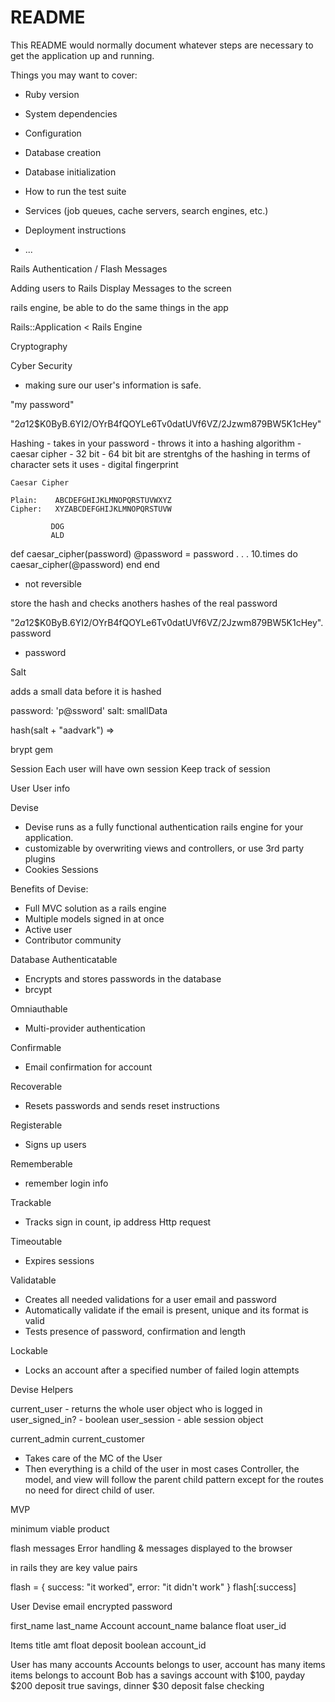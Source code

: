 # README

This README would normally document whatever steps are necessary to get the
application up and running.

Things you may want to cover:

* Ruby version

* System dependencies

* Configuration

* Database creation

* Database initialization

* How to run the test suite

* Services (job queues, cache servers, search engines, etc.)

* Deployment instructions

* ...


Rails Authentication / Flash Messages


Adding users to Rails
Display Messages to the screen

rails engine, be able to do the same things in the app

Rails::Application < Rails Engine




  









Cryptography


Cyber Security
  - making sure our user's information is safe.











  "my password"

  "$2a$12$K0ByB.6YI2/OYrB4fQOYLe6Tv0datUVf6VZ/2Jzwm879BW5K1cHey"












  Hashing
    - takes in your password
    - throws it into a hashing algorithm
      - caesar cipher
      - 32 bit
      - 64 bit
        bit are strentghs of the hashing in terms of character 
        sets it uses
    - digital fingerprint












    Caesar Cipher
   
    Plain:    ABCDEFGHIJKLMNOPQRSTUVWXYZ
    Cipher:   XYZABCDEFGHIJKLMNOPQRSTUVW

             DOG
             ALD













def caesar_cipher(password)
  @password = password
  .
  .
  .
  10.times do
    caesar_cipher(@password)
  end
end





- not reversible






store the hash and checks anothers hashes of the real password

"$2a$12$K0ByB.6YI2/OYrB4fQOYLe6Tv0datUVf6VZ/2Jzwm879BW5K1cHey".password
- password


















Salt

adds a small data before it is hashed


password: 'p@ssword'
salt: smallData

hash(salt + "aadvark") => <really unique gibberish>


brypt gem








Session
Each user will have own session
Keep track of session



User
User info










Devise

- Devise runs as a fully functional authentication 
rails engine for your application.
- customizable by overwriting views and controllers,
 or use 3rd party plugins
- Cookies
  Sessions


Benefits of Devise:  

- Full MVC solution as a rails engine
- Multiple models signed in at once
- Active user
- Contributor community


Database Authenticatable
 - Encrypts and stores passwords in the database
  - brcypt

 Omniauthable
 - Multi-provider authentication

 Confirmable
 - Email confirmation for account

 Recoverable
 - Resets passwords and sends reset instructions

 Registerable
 - Signs up users

 Rememberable
 - remember login info

 Trackable
 - Tracks sign in count, ip address
  Http request

 Timeoutable
 - Expires sessions

 Validatable
 - Creates all needed validations for a user email and password
  - Automatically validate if the email is present, unique 
    and its format is valid
  - Tests presence of password, confirmation and length

 Lockable
 - Locks an account after a specified number of failed login attempts


 Devise Helpers

 current_user - returns the whole user object who is logged in
 user_signed_in? - boolean 
 user_session - able session object

 current_admin
 current_customer

- Takes care of the MC of the User
- Then everything is a child of the user in most cases
Controller, the model, and view will follow the parent child pattern
except for the routes no need for direct child of user. 

 MVP 

 minimum viable product




 flash messages 
  Error handling
  &
 messages displayed to the browser

 in rails they are key value pairs 

 flash = { success: "it worked", error: "it didn't work" }
flash[:success]

 User 
  Devise 
  email
  encrypted password

  first_name
  last_name
 Account
  account_name
  balance float 
  user_id

 Items
  title 
  amt float
  deposit boolean
  account_id

User has many accounts 
Accounts belongs to user, account has many items
items belongs to account
Bob  has a savings account with $100, payday $200 deposit true savings, 
dinner $30 deposit false checking 
